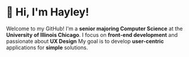 # 👋 Hi, I'm Hayley!

Welcome to my GitHub! I'm a **senior majoring Computer Science** at the **University of Illinois Chicago**. 
I focus on **front-end development** and passionate about **UX Design**
My goal is to develop **user-centric** applications for **simple** solutions. 

